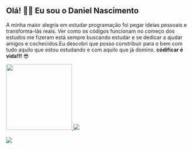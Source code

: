 ## Olá! 🖐🏼 Eu sou o Daniel Nascimento

<p>A minha maior alegria em estudar programação foi pegar ideias pessoais e transforma-lás reais. Ver como os códigos funcionam no começo dos estudos me fizeram está sempre buscando estudar e se dedicar a ajudar amigos e cochecidos.Eu descobri que posso constribuir para o bem com tudo aquilo que estou estudando e com aquilo que já domino. <strong>códificar é vida!!!</strong> 😎</p>

<div style="display: flex">
  <a href="https://github.com/daniel-nascimento-dev">
  <img height="180em" src="https://github-readme-stats.vercel.app/api?username=daniel-nascimento-dev&show_icons=true&theme=midnight-purple&include_all_commits=true&count_private=true"/>
  <img height="auto" src="https://github-readme-stats.vercel.app/api/top-langs/?username=daniel-nascimento-dev&layout=compact&langs_count=7&theme=midnight-purple"/>
    </a>
</div>
  
<div style="display: inline_block"><br>
  <img src="https://skillicons.dev/icons?i=js,nodejs,tailwind,html,figma,css,bootstrap,ts,react" />
</div>

##
